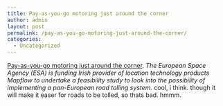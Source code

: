 ```yaml
---
title: Pay-as-you-go motoring just around the corner
author: admin
layout: post
permalink: /pay-as-you-go-motoring-just-around-the-corner/
categories:
  - Uncategorized
---
```

[Pay-as-you-go motoring just around the corner][1]. *The European Space Agency (ESA) is funding Irish provider of location technology products Mapflow to undertake a feasibility study to look into the possibility of implementing a pan-European road tolling system.* cool, i think. though it will make it easer for roads to be tolled, so thats bad. hmmm.

 [1]: http://www.eurekalert.org/pub_releases/2003-09/esa-pmj090903.php "Pay-as-you-go motoring just around the corner"